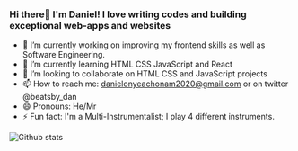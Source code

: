 ### Hi there👋 I'm Daniel! I love writing codes and building exceptional web-apps and websites

- 🔭 I’m currently working on improving my frontend skills as well as Software Engineering.
- 🌱 I’m currently learning HTML CSS JavaScript and React
- 👯 I’m looking to collaborate on HTML CSS and JavaScript projects
- 📫 How to reach me: danielonyeachonam2020@gmail.com or on twitter @beatsby_dan
- 😄 Pronouns: He/Mr
- ⚡ Fun fact: I'm a Multi-Instrumentalist; I play 4 different instruments.

![Github stats](https://github-readme-stats.vercel.app/api?username=beatsbydan&theme=highcontrast&show_icons=true&count_private=true)
